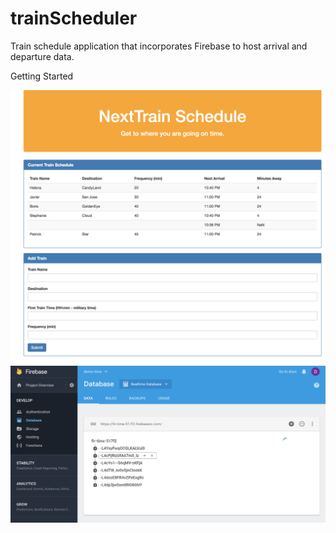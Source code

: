 # trainScheduler
Train schedule application that incorporates Firebase to host arrival and departure data.

Getting Started

![picture](assets/images/html-image.png)
![picture](assets/images/firebase.png)
